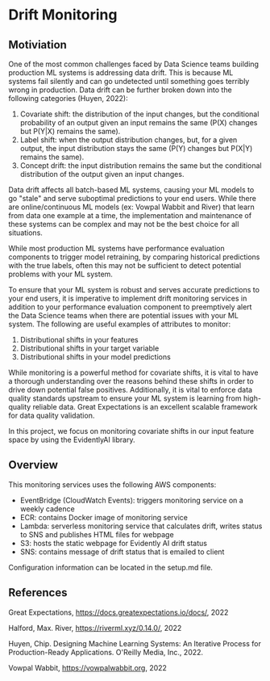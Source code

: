 # Drift Monitoring

## Motiviation

One of the most common challenges faced by Data Science teams building production ML systems is addressing data drift. This is because ML systems fail silently and can go undetected until something goes terribly wrong in production. Data drift can be further broken down into the following categories (Huyen, 2022):

1. Covariate shift: the distribution of the input changes, but the conditional probability of an output given an input remains the same (P(X) changes but P(Y|X) remains the same).
2. Label shift: when the output distribution changes, but, for a given output, the input distribution stays the same (P(Y) changes but P(X|Y) remains the same).
3. Concept drift: the input distribution remains the same but the conditional distribution of the output given an input changes.

Data drift affects all batch-based ML systems, causing your ML models to go "stale" and serve suboptimal predictions to your end users. While there are online/continuous ML models (ex: Vowpal Wabbit and River) that learn from data one example at a time, the implementation and maintenance of these systems can be complex and may not be the best choice for all situations.

While most production ML systems have performance evaluation components to trigger model retraining, by comparing historical predictions with the true labels, often this may not be sufficient to detect potential problems with your ML system. 

To ensure that your ML system is robust and serves accurate predictions to your end users, it is imperative to implement drift monitoring services in addition to your performance evaluation component to preemptively alert the Data Science teams when there are potential issues with your ML system. The following are useful examples of attributes to monitor:

1. Distributional shifts in your features
2. Distributional shifts in your target variable
3. Distributional shifts in your model predictions

While monitoring is a powerful method for covariate shifts, it is vital to have a thorough understanding over the reasons behind these shifts in order to drive down potential false positives. Additionally, it is vital to enforce data quality standards upstream to ensure your ML system is learning from high-quality reliable data. Great Expectations is an excellent scalable framework for data quality validation. 

In this project, we focus on monitoring covariate shifts in our input feature space by using the EvidentlyAI library.

## Overview

This monitoring services uses the following AWS components:

- EventBridge (CloudWatch Events): triggers monitoring service on a weekly cadence
- ECR: contains Docker image of monitoring service
- Lambda: serverless monitoring service that calculates drift, writes status to SNS and publishes HTML files for webpage
- S3: hosts the static webpage for Evidently AI drift status
- SNS: contains message of drift status that is emailed to client

Configuration information can be located in the setup.md file.

## References

Great Expectations, https://docs.greatexpectations.io/docs/, 2022

Halford, Max. River, https://riverml.xyz/0.14.0/, 2022

Huyen, Chip. Designing Machine Learning Systems: An Iterative Process for Production-Ready Applications. O'Reilly Media, Inc., 2022. 

Vowpal Wabbit, https://vowpalwabbit.org, 2022

